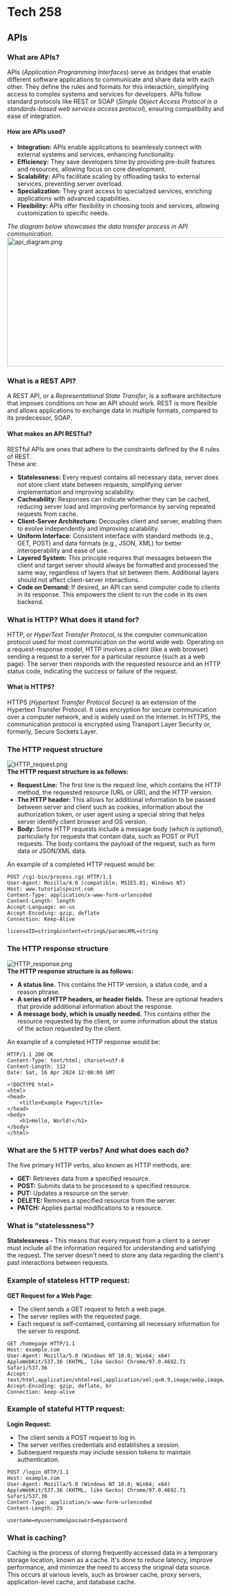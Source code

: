 # Tech 258

## APIs

### What are APIs?
APIs (*Application Programming Interfaces*) serve as bridges that enable different software applications to communicate and share data with each other. 
They define the rules and formats for this interaction, simplifying access to complex systems and services for developers. 
APIs follow standard protocols like REST or SOAP (*Simple Object Access Protocol is a standards-based web services access protocol*), 
ensuring compatibility and ease of integration. 

#### How are APIs used?
* **Integration:** APIs enable applications to seamlessly connect with external systems and services, enhancing functionality.
* **Efficiency:** They save developers time by providing pre-built features and resources, allowing focus on core development.
* **Scalability:** APIs facilitate scaling by offloading tasks to external services, preventing server overload.
* **Specialization:** They grant access to specialized services, enriching applications with advanced capabilities.
* **Flexibility:** APIs offer flexibility in choosing tools and services, allowing customization to specific needs.

*The diagram below showcases the data transfer process in API communication.*<br>
<img alt="api_diagram.png" height="300" src="api_diagram.png" width="720"/>

### What is a REST API? 

A REST API, or a *Representational State Transfer*, is a software architecture that imposes conditions on how an API should work.
REST is more flexible and allows applications to exchange data in multiple formats, compared to its predecessor, SOAP.

#### What makes an API RESTful? 

RESTful APIs are ones that adhere to the constraints defined by the 6 rules of REST. 
<br>These are:
* **Statelessness:** Every request contains all necessary data; server does not store client state between requests, simplifying server implementation and improving scalability.
* **Cacheability:** Responses can indicate whether they can be cached, reducing server load and improving performance by serving repeated requests from cache.
* **Client-Server Architecture:** Decouples client and server, enabling them to evolve independently and improving scalability.
* **Uniform Interface:** Consistent interface with standard methods (e.g., GET, POST) and data formats (e.g., JSON, XML) for better interoperability and ease of use.
* **Layered System:** This principle requires that messages between the client and target server should always be formatted and processed the same way, regardless of layers that sit between them. Additional layers should not affect client-server interactions.
* **Code on Demand:** If desired, an API can send computer code to clients in its response. This empowers the client to run the code in its own backend.

### What is HTTP? What does it stand for? 

HTTP, or *HyperText Transfer Protocol*, is the computer communication protocol used for most communication on the world wide web.
Operating on a request-response model, HTTP involves a client (like a web browser) sending a request to a server for a particular resource (such as a web page). 
The server then responds with the requested resource and an HTTP status code, indicating the success or failure of the request.

#### What is HTTPS?
HTTPS (*Hypertext Transfer Protocol Secure*) is an extension of the Hypertext Transfer Protocol. 
It uses encryption for secure communication over a computer network, and is widely used on the Internet. 
In HTTPS, the communication protocol is encrypted using Transport Layer Security or, formerly, Secure Sockets Layer.

### The HTTP request structure
![HTTP_request.png](HTTP_request.png)
<br>**The HTTP request structure is as follows:**
* **Request Line:** The first line is the request line, which contains the HTTP method, the requested resource (URL or URI), and the HTTP version.
* **The HTTP header:** This allows for additional information to be passed between server and client such as cookies, information about the authorization token, or user agent using a special string that helps server identify client browser and OS version.
* **Body:** Some HTTP requests include a message body (*which is optional*), particularly for requests that contain data, such as POST or PUT requests. The body contains the payload of the request, such as form data or JSON/XML data.

An example of a completed HTTP request would be:
```
POST /cgi-bin/process.cgi HTTP/1.1
User-Agent: Mozilla/4.0 (compatible; MSIE5.01; Windows NT)
Host: www.tutorialspoint.com
Content-Type: application/x-www-form-urlencoded
Content-Length: length
Accept-Language: en-us
Accept-Encoding: gzip, deflate
Connection: Keep-Alive

licenseID=string&content=string&/paramsXML=string
```

### The HTTP response structure
![HTTP_response.png](HTTP_response.png)
<br>**The HTTP response structure is as follows:**
* **A status line.** This contains the HTTP version, a status code, and a reason phrase.
* **A series of HTTP headers, or header fields.** These are optional headers that provide additional information about the response.
* **A message body, which is usually needed.** This contains either the resource requested by the client, or some information about the status of the action requested by the client.

An example of a completed HTTP response would be:
```
HTTP/1.1 200 OK
Content-Type: text/html; charset=utf-8
Content-Length: 112
Date: Sat, 16 Apr 2024 12:00:00 GMT

<!DOCTYPE html>
<html>
<head>
    <title>Example Page</title>
</head>
<body>
    <h1>Hello, World!</h1>
</body>
</html>
```

### What are the 5 HTTP verbs? And what does each do?
The five primary HTTP verbs, also known as HTTP methods, are:
* **GET:** Retrieves data from a specified resource.
* **POST:** Submits data to be processed to a specified resource.
* **PUT:** Updates a resource on the server.
* **DELETE:** Removes a specified resource from the server.
* **PATCH:** Applies partial modifications to a resource.

### What is "statelessness"?

**Statelessness -** This means that every request from a client to a server must include all the information required for understanding and satisfying the request. 
The server doesn't need to store any data regarding the client's past interactions between requests.

### Example of stateless HTTP request:

**GET Request for a Web Page:**

- The client sends a GET request to fetch a web page.
- The server replies with the requested page.
- Each request is self-contained, containing all necessary information for the server to respond.

```
GET /homepage HTTP/1.1
Host: example.com
User-Agent: Mozilla/5.0 (Windows NT 10.0; Win64; x64) AppleWebKit/537.36 (KHTML, like Gecko) Chrome/97.0.4692.71 Safari/537.36
Accept: text/html,application/xhtml+xml,application/xml;q=0.9,image/webp,image/apng,*/*;q=0.8
Accept-Encoding: gzip, deflate, br
Connection: keep-alive
```

### Example of stateful HTTP request:

**Login Request:**

* The client sends a POST request to log in.
* The server verifies credentials and establishes a session.
* Subsequent requests may include session tokens to maintain authentication.

```
POST /login HTTP/1.1
Host: example.com
User-Agent: Mozilla/5.0 (Windows NT 10.0; Win64; x64) AppleWebKit/537.36 (KHTML, like Gecko) Chrome/97.0.4692.71 Safari/537.36
Content-Type: application/x-www-form-urlencoded
Content-Length: 29

username=myusername&password=mypassword
```

### What is caching?

Caching is the process of storing frequently accessed data in a temporary storage location, known as a cache. 
It's done to reduce latency, improve performance, and minimize the need to access the original data source. 
This occurs at various levels, such as browser cache, proxy servers, application-level cache, and database cache.










